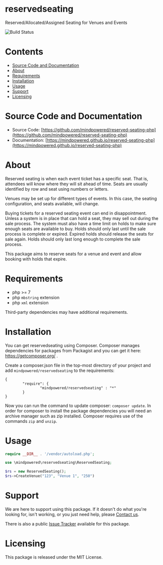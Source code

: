 
reservedseating
===============
Reserved/Allocated/Assigned Seating for Venues and Events

![Build Status](https://mindpowered.dev/assets/images/github-badges/build-passing.svg)

Contents
========

* [Source Code and Documentation](#source-code-and-documentation)
* [About](#about)
* [Requirements](#requirements)
* [Installation](#installation)
* [Usage](#usage)
* [Support](#support)
* [Licensing](#licensing)

# Source Code and Documentation
- Source Code: [https://github.com/mindpowered/reserved-seating-php](https://github.com/mindpowered/reserved-seating-php)
- Documentation: [https://mindpowered.github.io/reserved-seating-php](https://mindpowered.github.io/reserved-seating-php)

# About
Reserved seating is when each event ticket has a specific seat. That is, attendees will know where they will sit ahead of time. Seats are usually identified by row and seat using numbers or letters.

Venues may be set up for different types of events. In this case, the seating configuration, and seats available, will change.

Buying tickets for a reserved seating event can end in disappointment. Unless a system is in place that can hold a seat, they may sell out during the sale process. The system must also have a time limit on holds to make sure enough seats are available to buy. Holds should only last until the sale process is complete or expired. Expired holds should release the seats for sale again. Holds should only last long enough to complete the sale process.

This package aims to reserve seats for a venue and event and allow booking with holds that expire.

# Requirements
- php >= 7
- php `mbstring` extension
- php `xml` extension


Third-party dependencies may have additional requirements.

# Installation

You can get reservedseating using Composer. Composer manages dependencies for packages from Packagist and you can get it here: <https://getcomposer.org/> .

Create a composer.json file in the top-most directory of your project and add `mindpowered/reservedseating` to the requirements:
```
{
        "require": {
                "mindpowered/reservedseating" : "*"
        }
}
```
Now you can run the command to update composer: `composer update`. In order for composer to install the package dependencies you will need an archive manager such as zip installed. Composer requires use of the commands `zip` and `unzip`.


# Usage
```php
require __DIR__ . '/vendor/autoload.php';

use \mindpowered\reservedseating\ReservedSeating;

$rs = new ReservedSeating();
$rs->CreateVenue("123", "Venue 1", "250")

```


# Support
We are here to support using this package. If it doesn't do what you're looking for, isn't working, or you just need help, please [Contact us][contact].

There is also a public [Issue Tracker][bugs] available for this package.

# Licensing
This package is released under the MIT License.



[bugs]: https://github.com/mindpowered/reserved-seating-php/issues
[contact]: https://mindpowered.dev/support/?ref=reserved-seating-php/
[docs]: https://mindpowered.github.io/reserved-seating-php/
[licensing]: https://mindpowered.dev/?ref=reserved-seating-php
[purchase]: https://mindpowered.dev/purchase/
